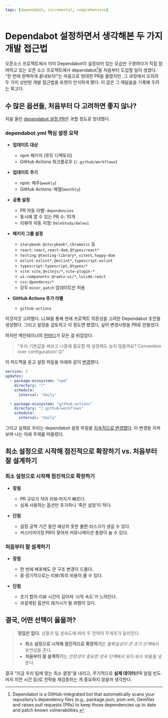 ```yaml
---
tags: [dependabot, incremental, comprehensive]
---
```


# Dependabot 설정하면서 생각해본 두 가지 개발 접근법

오픈소스 프로젝트에서 이미 Dependabot이 설정되어 있는 모습만 구경하다가 직접 참여하고 있는 오픈 소스 프로젝트에서 dependabot[^1]을 처음부터 도입할 일이 생겼다. “한 번에 완벽하게 끝내보자!”는 마음으로 방대한 PR을 올렸지만, 그 과정에서 오히려 두 가지 상반된 개발 접근법을 또렷이 인식하게 됐다. 이 글은 그 깨달음을 기록해 두려는 회고다.

## 수 많은 옵션들, 처음부터 다 고려하면 좋지 않나?

처음 올린 [dependabot 설정 PR](https://github.com/DaleStudy/daleui/commit/dedb235c2cb9128ab3ca0b4633bb4c0215295c29)은 과할 정도로 방대했다.

### dependabot.yml 핵심 설정 요약

- **업데이트 대상**

  - npm 패키지 (루트 디렉토리)
  - GitHub Actions 워크플로우 (`/.github/workflows`)

- **업데이트 주기**

  - npm: 매주(`weekly`)
  - GitHub Actions: 매월(`monthly`)

- **공통 설정**

  - PR 자동 라벨: `dependencies`
  - 동시에 열 수 있는 PR 수: 10개
  - 리뷰어 자동 지정: `DaleStudy/daleui`

- **패키지 그룹 설정**

  - `storybook`: `@storybook*`, `chromatic` 등
  - `react`: `react`, `react-dom`, `@types/react*`
  - `testing`: `@testing-library*`, `vitest`, `happy-dom`
  - `eslint`: `eslint*`, `@eslint*`, `typescript-eslint`
  - `typescript`: `typescript`, `@types/*`
  - `vite`: `vite`, `@vitejs/*`, `vite-plugin-*`
  - `ui-components`: `@radix-ui/*`, `lucide-react`
  - `css`: `@pandacss/*`
  - 모두 `minor`, `patch` 업데이트만 허용

- **GitHub Actions 추가 라벨**
  - `github-actions`

이것저것 고려했다. LLM을 통해 현재 프로젝트 의존성을 고려한 Dependabot 초안을 생성했다. 그리고 설정을 검토하고 이 정도면 됐겠다, 싶어 변경사항을 PR로 만들었다.

하지만 메인테이너의 [한마디](https://github.com/DaleStudy/daleui/pull/88#discussion_r2011058936)가 모든 걸 뒤집었다.

> "우리 기본값을 써보고 나중에 필요할 때 설정해도 늦지 않을까요? Convention over configuration! 😉"

이 피드백을 듣고 설정 파일을 아래와 같이 [변경](https://github.com/DaleStudy/daleui/compare/dedb235c2cb9128ab3ca0b4633bb4c0215295c29..a7cc22b47481d63bbacce1ec59a3030d398843f5)했다.

```yaml
version: 2
updates:
  - package-ecosystem: "npm"
    directory: "/"
    schedule:
      interval: "daily"

  - package-ecosystem: "github-actions"
    directory: "/.github/workflows"
    schedule:
      interval: "daily"
```

그리고 실제로 우리는 dependabot 설정 파일을 [지속적으로 변경했다](https://github.com/DaleStudy/daleui/commits/main/.github/dependabot.yml). 이 변경을 지켜보며 나는 아래 주제를 떠올렸다.

## 최소 설정으로 시작해 점진적으로 확장하기 vs. 처음부터 잘 설계하기

### 최소 설정으로 시작해 점진적으로 확장하기

- **장점**

  - PR 규모가 작아 리뷰·머지가 빠르다.
  - 실제 사용하는 옵션만 추가하니 ‘죽은 설정’이 적다.

- **단점**

  - 설정 공백 기간 동안 예상치 못한 불편·리스크가 생길 수 있다.
  - 커스터마이징 PR이 잦아져 커뮤니케이션 총량이 늘 수 있다.

### 처음부터 잘 설계하기

- **장점**

  - 한 번에 배포해도 큰 구조 변경이 드물다.
  - 중·장기적으로는 리뷰/회의 비용이 줄 수 있다.

- **단점**

  - 초기 합의·리뷰 시간이 길어져 ‘시작 속도’가 느려진다.
  - 과설계된 옵션이 레거시가 될 위험이 있다.

## 결국, 어떤 선택이 옳을까?

> **정답은 없다.** 상황과 팀 성숙도에 따라 두 전략의 무게추가 달라진다.
>
> - **최소 설정으로 시작해 점진적으로 확장하기**은 *불확실성이 큰 초기 단계*에서 유연성을 준다.
> - **처음부터 잘 설계하기**는 *안정성이 중요한 성숙 단계*에서 유지·보수 비용을 낮춘다.

결국 “지금 우리 팀에 맞는 최소 결정”을 내리고, 주기적으로 **실제 데이터**(PR 알림 빈도·머지 지연 시간 등)로 전략을 재검증하는 게 중요하지 않을까 생각한다.

[^1]: Dependabot is a GitHub-integrated bot that automatically scans your repository’s dependency files (e.g., package.json, pom.xml, Gemfile) and raises pull requests (PRs) to keep those dependencies up to date and patch known vulnerabilities.
